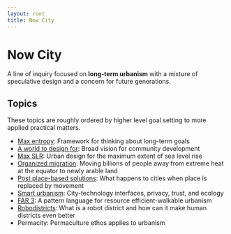 ```yaml
---
layout: root
title: Now City
---
```

# Now City

A line of inquiry focused on **long-term urbanism** with a mixture of speculative design and a concern for future generations.

## Topics

These topics are roughly ordered by higher level goal setting to more applied practical matters.

- <a href="./Max%20entropy">Max entropy</a>: Framework for thinking about long-term goals
- <a href="./A%20world%20to%20design%20for">A world to design for</a>: Broad vision for community development
- <a href="./Max%20SLR">Max SLR</a>: Urban design for the maximum extent of sea level rise
- <a href="./Organized-migration">Organized migration</a>: Moving billions of people away from extreme heat at the equator to newly arable land
- <a href="./Post-place-based-solutions">Post place-based solutions</a>: What happens to cities when place is replaced by movement
- <a href="./Smart%20urbanism">Smart urbanism</a>: City-technology interfaces, privacy, trust, and ecology
- <a href="./FAR%203">FAR 3</a>: A pattern language for resource efficient-walkable urbanism
- <a href="./Robodistricts">Robodistricts</a>: What is a robot district and how can it make human districts even better
- Permacity: Permaculture ethos applies to urbanism
